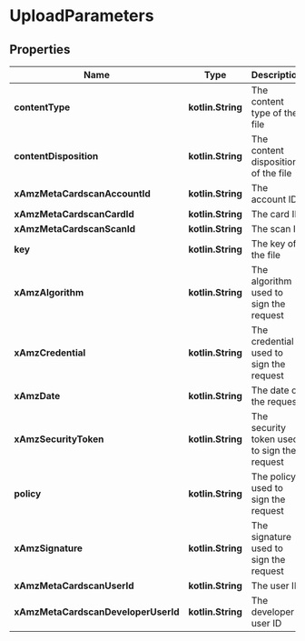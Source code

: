 
# UploadParameters

## Properties
| Name | Type | Description | Notes |
| ------------ | ------------- | ------------- | ------------- |
| **contentType** | **kotlin.String** | The content type of the file |  |
| **contentDisposition** | **kotlin.String** | The content disposition of the file |  |
| **xAmzMetaCardscanAccountId** | **kotlin.String** | The account ID |  |
| **xAmzMetaCardscanCardId** | **kotlin.String** | The card ID |  |
| **xAmzMetaCardscanScanId** | **kotlin.String** | The scan ID |  |
| **key** | **kotlin.String** | The key of the file |  |
| **xAmzAlgorithm** | **kotlin.String** | The algorithm used to sign the request |  |
| **xAmzCredential** | **kotlin.String** | The credential used to sign the request |  |
| **xAmzDate** | **kotlin.String** | The date of the request |  |
| **xAmzSecurityToken** | **kotlin.String** | The security token used to sign the request |  |
| **policy** | **kotlin.String** | The policy used to sign the request |  |
| **xAmzSignature** | **kotlin.String** | The signature used to sign the request |  |
| **xAmzMetaCardscanUserId** | **kotlin.String** | The user ID |  [optional] |
| **xAmzMetaCardscanDeveloperUserId** | **kotlin.String** | The developer user ID |  [optional] |



